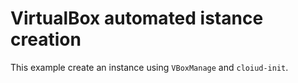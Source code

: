 # VirtualBox automated istance creation

This example create an instance using `VBoxManage` and `cloiud-init`.
